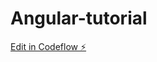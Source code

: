 # Angular-tutorial

[Edit in Codeflow ⚡️](https://stackblitz.com/~/github.com/Cvk37/Angular-tutorial)